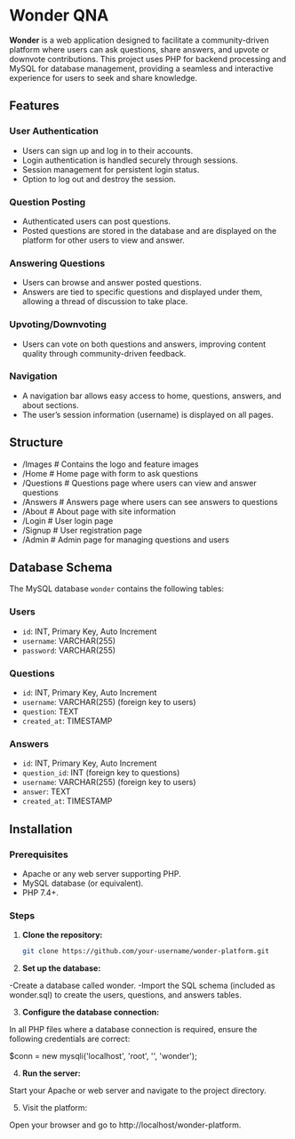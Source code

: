 # Wonder QNA

**Wonder** is a web application designed to facilitate a community-driven platform where users can ask questions, share answers, and upvote or downvote contributions. This project uses PHP for backend processing and MySQL for database management, providing a seamless and interactive experience for users to seek and share knowledge.

## Features

### User Authentication
- Users can sign up and log in to their accounts.
- Login authentication is handled securely through sessions.
- Session management for persistent login status.
- Option to log out and destroy the session.

### Question Posting
- Authenticated users can post questions.
- Posted questions are stored in the database and are displayed on the platform for other users to view and answer.

### Answering Questions
- Users can browse and answer posted questions.
- Answers are tied to specific questions and displayed under them, allowing a thread of discussion to take place.

### Upvoting/Downvoting
- Users can vote on both questions and answers, improving content quality through community-driven feedback.

### Navigation
- A navigation bar allows easy access to home, questions, answers, and about sections.
- The user’s session information (username) is displayed on all pages.


## Structure

- /Images             # Contains the logo and feature images
- /Home               # Home page with form to ask questions
- /Questions          # Questions page where users can view and answer questions
- /Answers            # Answers page where users can see answers to questions
- /About              # About page with site information
- /Login              # User login page
- /Signup             # User registration page
- /Admin              # Admin page for managing questions and users


## Database Schema

The MySQL database `wonder` contains the following tables:

### Users
- `id`: INT, Primary Key, Auto Increment
- `username`: VARCHAR(255)
- `password`: VARCHAR(255)

### Questions
- `id`: INT, Primary Key, Auto Increment
- `username`: VARCHAR(255) (foreign key to users)
- `question`: TEXT
- `created_at`: TIMESTAMP

### Answers
- `id`: INT, Primary Key, Auto Increment
- `question_id`: INT (foreign key to questions)
- `username`: VARCHAR(255) (foreign key to users)
- `answer`: TEXT
- `created_at`: TIMESTAMP

## Installation

### Prerequisites
- Apache or any web server supporting PHP.
- MySQL database (or equivalent).
- PHP 7.4+.

### Steps

1. **Clone the repository:**

   ```bash
   git clone https://github.com/your-username/wonder-platform.git
   
2. **Set up the database:**

-Create a database called wonder.
-Import the SQL schema (included as wonder.sql) to create the users, questions, and answers tables.

3. **Configure the database connection:**

In all PHP files where a database connection is required, ensure the following credentials are correct:

$conn = new mysqli('localhost', 'root', '', 'wonder');

4. **Run the server:**

Start your Apache or web server and navigate to the project directory.

5. Visit the platform:

Open your browser and go to http://localhost/wonder-platform.








 
